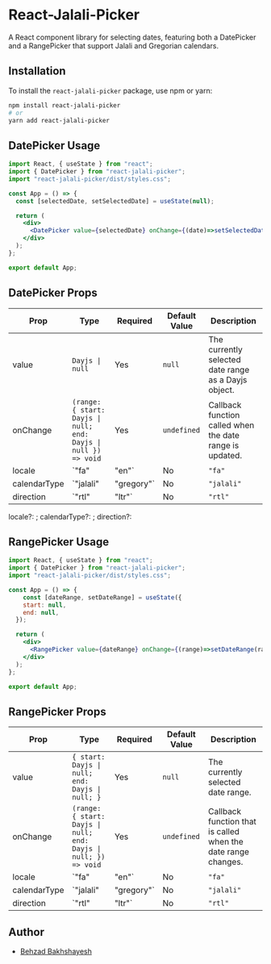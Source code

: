 # React-Jalali-Picker

A React component library for selecting dates, featuring both a DatePicker and a RangePicker that support Jalali and Gregorian calendars.

## Installation

To install the `react-jalali-picker` package, use npm or yarn:

```bash
npm install react-jalali-picker
# or
yarn add react-jalali-picker
```

## DatePicker Usage

```jsx
import React, { useState } from "react";
import { DatePicker } from "react-jalali-picker";
import "react-jalali-picker/dist/styles.css";

const App = () => {
  const [selectedDate, setSelectedDate] = useState(null);

  return (
    <div>
      <DatePicker value={selectedDate} onChange={(date)=>setSelectedDate(date)} />
    </div>
  );
};

export default App;
```

## DatePicker Props

| Prop         | Type                                                             | Required | Default Value | Description                                                    |
| ------------ | ---------------------------------------------------------------- | -------- | ------------- | -------------------------------------------------------------  |
| value        | `Dayjs \| null`                                                  | Yes      | `null`        | The currently selected date range as a Dayjs object.           |
| onChange     | `(range: { start: Dayjs \| null; end: Dayjs \| null }) => void`  | Yes      | `undefined`   | Callback function called when the date range is updated.       |
| locale       | `"fa" | "en"`                                                    | No       | `"fa"`        | Sets the locale for displaying dates; defaults to Persian (fa).|
| calendarType | `"jalali" | "gregory"`                                           | No       | `"jalali"`    | Determines which calendar system to use for date selection.    |
| direction    | `"rtl" | "ltr"`                                                  | No       | `"rtl"`       | Specifies the text direction; defaults to right-to-left (rtl). |


  locale?: ;
  calendarType?: ;
  direction?: 

## RangePicker Usage

```jsx
import React, { useState } from "react";
import { DatePicker } from "react-jalali-picker";
import "react-jalali-picker/dist/styles.css";

const App = () => {
    const [dateRange, setDateRange] = useState({
    start: null,
    end: null,
  });

  return (
    <div>
      <RangePicker value={dateRange} onChange={(range)=>setDateRange(range)} />
    </div>
  );
};

export default App;
```

## RangePicker Props

| Prop         | Type                                                             | Required | Default Value | Description                                                    |
| ----------   | ---------------------------------------------------------------- | -------- | ------------- | -------------------------------------------------------------  |
| value        | `{ start: Dayjs \| null; end: Dayjs \| null; }`                  | Yes      | `null`        | The currently selected date range.                             |
| onChange     | `(range: { start: Dayjs \| null; end: Dayjs \| null; }) => void` | Yes      | `undefined`   | Callback function that is called when the date range changes.  |
| locale       | `"fa" | "en"`                                                    | No       | `"fa"`        | Sets the locale for displaying dates; defaults to Persian (fa).|
| calendarType | `"jalali" | "gregory"`                                           | No       | `"jalali"`    | Determines which calendar system to use for date selection.    |
| direction    | `"rtl" | "ltr"`                                                  | No       | `"rtl"`       | Specifies the text direction; defaults to right-to-left (rtl). |


## Author

- [Behzad Bakhshayesh](https://github.com/behzadbakhshayesh)